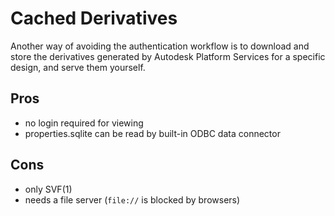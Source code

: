 # Cached Derivatives

Another way of avoiding the authentication workflow is to download and store the derivatives generated by Autodesk Platform Services for a specific design, and serve them yourself.

## Pros

- no login required for viewing
- properties.sqlite can be read by built-in ODBC data connector

## Cons

- only SVF(1)
- needs a file server (`file://` is blocked by browsers)

